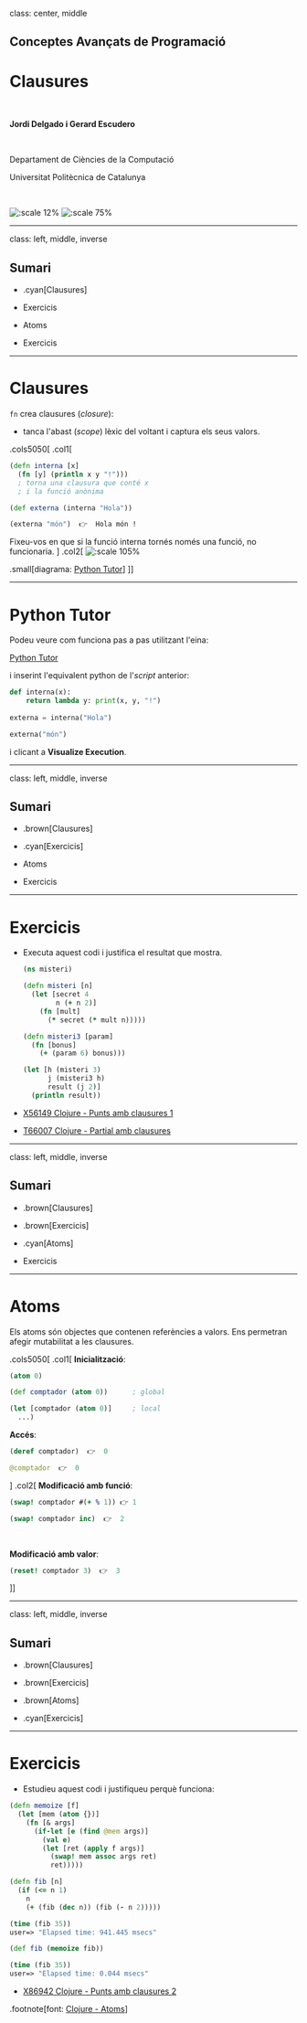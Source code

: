 class: center, middle

## Conceptes Avançats de Programació

# Clausures

<br>

**Jordi Delgado i Gerard Escudero**

<br>

Departament de Ciències de la Computació

Universitat Politècnica de Catalunya

<br>

![:scale 12%](figures/clojure_logo.png) ![:scale 75%](figures/fib.png)

---
class: left, middle, inverse

## Sumari

- .cyan[Clausures]

- Exercicis

- Atoms

- Exercicis

---

# Clausures

`fn` crea clausures (*closure*):
- tanca l'abast (*scope*) lèxic del voltant i captura els seus valors.

.cols5050[
.col1[
```clojure
(defn interna [x]
  (fn [y] (println x y "!"))) 
  ; torna una clausura que conté x 
  ; i la funció anònima

(def externa (interna "Hola"))

(externa "món")  👉  Hola món !
```

Fixeu-vos en que si la funció interna tornés només una funció, no funcionaria.
]
.col2[
![:scale 105%](figures/clausura.png)

.small[diagrama: [Python Tutor](https://pythontutor.com)]
]]

---

# Python Tutor

Podeu veure com funciona pas a pas utilitzant l'eina:

[Python Tutor](https://pythontutor.com/visualize.html#mode=edit)

i inserint l'equivalent python de l'_script_ anterior:

```python
def interna(x):
    return lambda y: print(x, y, "!")
    
externa = interna("Hola")

externa("món")
```

i clicant a **Visualize Execution**.

---
class: left, middle, inverse

## Sumari

- .brown[Clausures]

- .cyan[Exercicis]

- Atoms

- Exercicis

---

# Exercicis

- Executa aquest codi i justifica el resultat que mostra.

    ```clojure
    (ns misteri)

    (defn misteri [n]
      (let [secret 4
            n (+ n 2)]
        (fn [mult]
          (* secret (* mult n)))))

    (defn misteri3 [param]
      (fn [bonus]
        (+ (param 6) bonus)))

    (let [h (misteri 3)
          j (misteri3 h)
          result (j 2)]
      (println result))
    ```

- [X56149 Clojure - Punts amb clausures 1](https://jutge.org/problems/X56149_ca)

- [T66007 Clojure - Partial amb clausures](https://jutge.org/problems/T66007_ca)

---
class: left, middle, inverse

## Sumari

- .brown[Clausures]

- .brown[Exercicis]

- .cyan[Atoms]

- Exercicis

---

# Atoms

Els atoms són objectes que contenen referències a valors. Ens permetran afegir mutabilitat a les clausures.

.cols5050[
.col1[
**Inicialització**:

```clojure
(atom 0)
```

```clojure
(def comptador (atom 0))      ; global

(let [comptador (atom 0)]     ; local
  ...)
```

**Accés**:

```clojure
(deref comptador)  👉  0

@comptador  👉  0
```
]
.col2[
**Modificació amb funció**:

```clojure
(swap! comptador #(+ % 1)) 👉 1

(swap! comptador inc)  👉  2
```

<br>

**Modificació amb valor**:

```clojure
(reset! comptador 3)  👉  3
```

]]


---
class: left, middle, inverse

## Sumari

- .brown[Clausures]

- .brown[Exercicis]

- .brown[Atoms]

- .cyan[Exercicis]

---

# Exercicis

- Estudieu aquest codi i justifiqueu perquè funciona:

```clojure
(defn memoize [f]
  (let [mem (atom {})]
    (fn [& args]
      (if-let [e (find @mem args)]
        (val e)
        (let [ret (apply f args)]
          (swap! mem assoc args ret)
          ret)))))

(defn fib [n]
  (if (<= n 1)
    n
    (+ (fib (dec n)) (fib (- n 2)))))

(time (fib 35))
user=> "Elapsed time: 941.445 msecs"

(def fib (memoize fib))

(time (fib 35))
user=> "Elapsed time: 0.044 msecs"
```

- [X86942 Clojure - Punts amb clausures 2](https://jutge.org/problems/X86942_ca/statement)

.footnote[font: [Clojure - Atoms](https://clojure.org/reference/atoms)]

